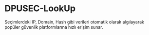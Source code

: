 # DPUSEC-LookUp
Seçimlerdeki IP, Domain, Hash gibi verileri otomatik olarak algılayarak popüler güvenlik platformlarına hızlı erişim sunar.
